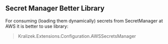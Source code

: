 ﻿## Secret Manager Better Library

For consuming (loading them dynamically) secrets from SecretManager at AWS it is better to use library:

> Kralizek.Extensions.Configuration.AWSSecretsManager